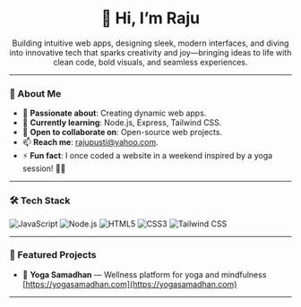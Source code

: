 <div align="center">
 
  <h1>👋 Hi, I’m Raju </h1>
  <p>Building intuitive web apps, designing sleek, modern interfaces, and diving into innovative tech that sparks creativity and joy—bringing ideas to life with clean code, bold visuals, and seamless experiences.</p>
</div>

---

### 🚀 About Me
- 👀 **Passionate about**: Creating dynamic web apps.
- 🌱 **Currently learning**: Node.js, Express, Tailwind CSS.
- 💞️ **Open to collaborate on**: Open-source web projects.
- 📫 **Reach me**: rajupusti@yahoo.com.
- ⚡ **Fun fact**: I once coded a website in a weekend inspired by a yoga session! 🧘‍♂️

---

### 🛠️ Tech Stack
![JavaScript](https://img.shields.io/badge/-JavaScript-F7DF1E?logo=javascript&logoColor=black&style=flat)
![Node.js](https://img.shields.io/badge/-Node.js-339933?logo=node.js&logoColor=white&style=flat)
![HTML5](https://img.shields.io/badge/-HTML5-E34F26?logo=html5&logoColor=white&style=flat)
![CSS3](https://img.shields.io/badge/-CSS3-1572B6?logo=css3&logoColor=white&style=flat)
![Tailwind CSS](https://img.shields.io/badge/-Tailwind_CSS-38B2AC?logo=tailwind-css&logoColor=white&style=flat)

---

### 🌟 Featured Projects
- 🧘 **Yoga Samadhan** — Wellness platform for yoga and mindfulness  
   [https://yogasamadhan.com](https://yogasamadhan.com)

---

<!---
pustiraju/pustiraju is a ✨ special ✨ repository because its `README.md` (this file) appears on your GitHub profile.
You can click the Preview link to take a look at your changes.
--->
